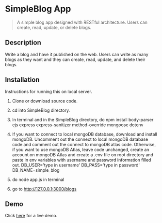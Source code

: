 # SimpleBlog App
> A simple blog app designed with RESTful architecture. Users can create, read, update, or delete blogs.

## Description
Write a blog and have it published on the web. Users can write as many blogs as they want and they can create, read, update, and delete their blogs.

## Installation
Instructions for running this on local server.
1) Clone or download source code.
2) cd into SimpleBlog directory.
3) In terminal and in the SimpleBlog directory, do npm install body-parser ejs express express-sanitizer method-override mongoose dotenv
4) If you want to connect to local mongoDB database, download and install mongoDB. Uncomment out the connect to local mongoDB database code and comment out the connect to mongoDB atlas code. Otherwise, if you want to use mongoDB Atlas, leave code unchanged, create an account on mongoDB Atlas and create a .env file on root directory and paste in env variables with username and password information filled out.
DB_USER='type in username'
DB_PASS='type in password'
DB_NAME=simple_blog

5) do node app.js in terminal

6) go to http://127.0.0.1:3000/blogs


## Demo
Click [here](https://simpleblog-app.herokuapp.com/blogs) for a live demo.

